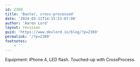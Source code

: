 ```yaml
---
id: 2369
title: 'Baxter, cross-processed'
date: '2024-03-11T14:15:53-07:00'
author: 'Aaron Lord'
layout: revision
guid: 'https://www.devlord.io/blog/?p=2369'
permalink: '/?p=2369'
footnotes:
    - ''
---
```


<p class="mobile-photo">Equipment: iPhone 4, LED flash. Touched-up with CrossProcess.</p>

<div class="blogger-post-footer"><img alt="" width="1" height="1" /></div>